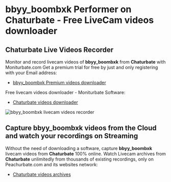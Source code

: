 # bbyy_boombxk Performer on Chaturbate - Free LiveCam videos downloader

## Chaturbate Live Videos Recorder

Monitor and record livecam videos of **bbyy_boombxk** from **Chaturbate** with Moniturbate.com
Get a premium trial for free by just and only registering with your Email address:
* [bbyy_boombxk Premium videos downloader](https://moniturbate.com/request-demo-licence-key.html)

Free livecam videos downloader - Moniturbate Software:
* [Chaturbate videos downloader](https://moniturbate.com/moniturbate-download-software.html)

![bbyy_boombxk livecam videos recorder](https://peachurnet.com/templates/moniturbate-software.png)


## Capture bbyy_boombxk videos from the Cloud and watch your recordings on Streaming

Without the need of downloading a software, capture **bbyy_boombxk** livecam videos from **Chaturbate** 100% online.
Watch Livecam archives from **Chaturbate** unlimitedly from thousands of existing recordings, only on Peachurbate.com and its websites network:
* [Chaturbate videos archives](https://peachurnet.com/)